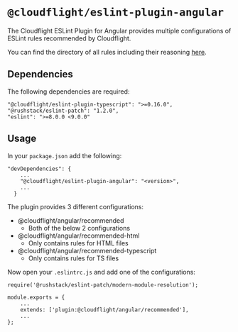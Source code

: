 # `@cloudflight/eslint-plugin-angular`

The Cloudflight ESLint Plugin for Angular provides multiple configurations of ESLint rules recommended by Cloudflight.

You can find the directory of all rules including their reasoning [here](src/configs).

## Dependencies

The following dependencies are required:

```
"@cloudflight/eslint-plugin-typescript": ">=0.16.0",
"@rushstack/eslint-patch": "1.2.0",
"eslint": ">=8.0.0 <9.0.0"
```

## Usage

In your `package.json` add the following:

```
"devDependencies": {
    ...
    "@cloudflight/eslint-plugin-angular": "<version>",
    ...
  }
```

The plugin provides 3 different configurations:

-   @cloudflight/angular/recommended
    -   Both of the below 2 configurations
-   @cloudflight/angular/recommended-html
    -   Only contains rules for HTML files
-   @cloudflight/angular/recommended-typescript
    -   Only contains rules for TS files

Now open your `.eslintrc.js` and add one of the configurations:

```
require('@rushstack/eslint-patch/modern-module-resolution');

module.exports = {
    ...
    extends: ['plugin:@cloudflight/angular/recommended'],
    ...
};
```
